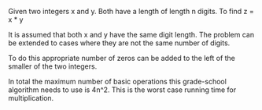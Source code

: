 
Given two integers x and y. Both have a length of length n digits. To find z = x * y

It is assumed that both x and y have the same digit length. The problem can be extended to cases where they are not the same number of digits.

To do this  appropriate number of zeros can be added to the left of the smaller of the two integers.

In total the maximum number of basic operations this grade-school algorithm needs to use is 4n^2. This is the worst case running time for multiplication.

